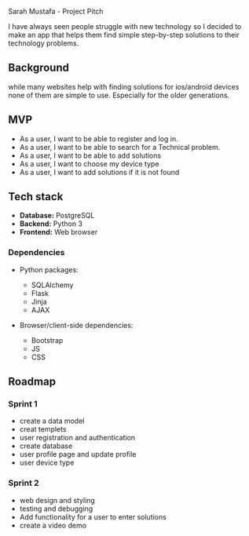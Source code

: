 Sarah Mustafa - Project Pitch

I have always seen people struggle with new technology so I decided to make an app that helps them find simple step-by-step solutions to their technology problems.
## Background
while many websites help with finding solutions for ios/android devices none of them are simple to use. Especially for the older generations.

## MVP


- As a user, I want to be able to register and log in.
- As a user, I want to be able to search for a Technical problem.
- As a user, I want to be able to add solutions 
- As a user, I want to choose my device type
- As a user, I want to add solutions if it is not found 
## Tech stack

- **Database:** PostgreSQL
- **Backend:** Python 3
- **Frontend:** Web browser

### Dependencies

- Python packages:
  - SQLAlchemy 
  - Flask
  - Jinja
  - AJAX

- Browser/client-side dependencies:
  - Bootstrap
  - JS
  - CSS
## Roadmap

### Sprint 1
- create a data model
- creat templets
- user registration and authentication
- create database 
- user profile page and update profile
- user device type

### Sprint 2
- web design and styling 
- testing and debugging
- Add functionality for a user to enter solutions 
- create a video demo
